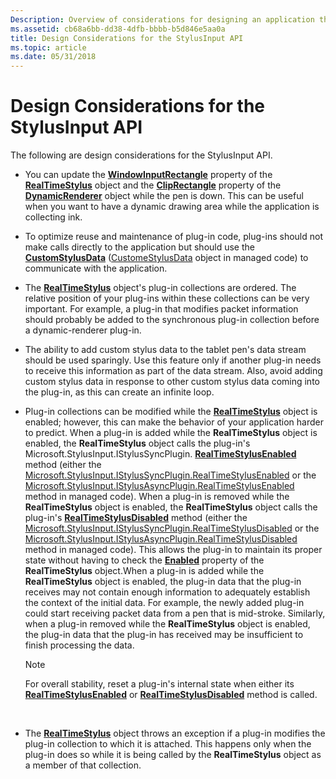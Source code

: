 ```yaml
---
Description: Overview of considerations for designing an application that uses the StylusInput application programming interfaces (APIs).
ms.assetid: cb68a6bb-dd38-4dfb-bbbb-b5d846e5aa0a
title: Design Considerations for the StylusInput API
ms.topic: article
ms.date: 05/31/2018
---
```


# Design Considerations for the StylusInput API

The following are design considerations for the StylusInput API.

-   You can update the [**WindowInputRectangle**](/windows/desktop/api/RTSCom/nf-rtscom-irealtimestylus-get_windowinputrectangle) property of the [**RealTimeStylus**](realtimestylus-class.md) object and the [**ClipRectangle**](/windows/desktop/api/RTSCom/nf-rtscom-idynamicrenderer-get_cliprectangle) property of the [**DynamicRenderer**](https://msdn.microsoft.com/library/ms701168(v=VS.85).aspx) object while the pen is down. This can be useful when you want to have a dynamic drawing area while the application is collecting ink.
-   To optimize reuse and maintenance of plug-in code, plug-ins should not make calls directly to the application but should use the [**CustomStylusData**](/windows/desktop/api/RTSCom/nf-rtscom-istylusplugin-customstylusdataadded) ([CustomeStylusData](https://msdn.microsoft.com/library/ms824747(v=MSDN.10).aspx) object in managed code) to communicate with the application.
-   The [**RealTimeStylus**](realtimestylus-class.md) object's plug-in collections are ordered. The relative position of your plug-ins within these collections can be very important. For example, a plug-in that modifies packet information should probably be added to the synchronous plug-in collection before a dynamic-renderer plug-in.
-   The ability to add custom stylus data to the tablet pen's data stream should be used sparingly. Use this feature only if another plug-in needs to receive this information as part of the data stream. Also, avoid adding custom stylus data in response to other custom stylus data coming into the plug-in, as this can create an infinite loop.
-   Plug-in collections can be modified while the [**RealTimeStylus**](realtimestylus-class.md) object is enabled; however, this can make the behavior of your application harder to predict. When a plug-in is added while the **RealTimeStylus** object is enabled, the **RealTimeStylus** object calls the plug-in's Microsoft.StylusInput.IStylusSyncPlugin. [**RealTimeStylusEnabled**](/windows/desktop/api/RTSCom/nf-rtscom-istylusplugin-realtimestylusenabled) method (either the [Microsoft.StylusInput.IStylusSyncPlugin.RealTimeStylusEnabled](https://msdn.microsoft.com/library/ms824758(v=MSDN.10).aspx) or the [Microsoft.StylusInput.IStylusAsyncPlugin.RealTimeStylusEnabled](https://msdn.microsoft.com/library/ms824775(v=MSDN.10).aspx) method in managed code). When a plug-in is removed while the **RealTimeStylus** object is enabled, the **RealTimeStylus** object calls the plug-in's [**RealTimeStylusDisabled**](/windows/desktop/api/RTSCom/nf-rtscom-istylusplugin-realtimestylusdisabled) method (either the [Microsoft.StylusInput.IStylusSyncPlugin.RealTimeStylusDisabled](https://msdn.microsoft.com/library/ms824757(v=MSDN.10).aspx) or the [Microsoft.StylusInput.IStylusAsyncPlugin.RealTimeStylusDisabled](https://msdn.microsoft.com/library/ms824774(v=MSDN.10).aspx) method in managed code). This allows the plug-in to maintain its proper state without having to check the [**Enabled**](/windows/desktop/api/RTSCom/nf-rtscom-irealtimestylus-get_enabled) property of the **RealTimeStylus** object.When a plug-in is added while the **RealTimeStylus** object is enabled, the plug-in data that the plug-in receives may not contain enough information to adequately establish the context of the initial data. For example, the newly added plug-in could start receiving packet data from a pen that is mid-stroke. Similarly, when a plug-in removed while the **RealTimeStylus** object is enabled, the plug-in data that the plug-in has received may be insufficient to finish processing the data.
    > [!Note]  
    > For overall stability, reset a plug-in's internal state when either its [**RealTimeStylusEnabled**](/windows/desktop/api/RTSCom/nf-rtscom-istylusplugin-realtimestylusenabled) or [**RealTimeStylusDisabled**](/windows/desktop/api/RTSCom/nf-rtscom-istylusplugin-realtimestylusdisabled) method is called.

     

-   The [**RealTimeStylus**](realtimestylus-class.md) object throws an exception if a plug-in modifies the plug-in collection to which it is attached. This happens only when the plug-in does so while it is being called by the **RealTimeStylus** object as a member of that collection.

 

 



